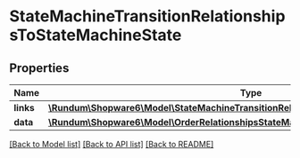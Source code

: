 # StateMachineTransitionRelationshipsToStateMachineState

## Properties
Name | Type | Description | Notes
------------ | ------------- | ------------- | -------------
**links** | [**\Rundum\Shopware6\Model\StateMachineTransitionRelationshipsToStateMachineStateLinks**](StateMachineTransitionRelationshipsToStateMachineStateLinks.md) |  | [optional] 
**data** | [**\Rundum\Shopware6\Model\OrderRelationshipsStateMachineStateData**](OrderRelationshipsStateMachineStateData.md) |  | [optional] 

[[Back to Model list]](../../README.md#documentation-for-models) [[Back to API list]](../../README.md#documentation-for-api-endpoints) [[Back to README]](../../README.md)

